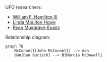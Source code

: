 UFO researchers:
- [William F. Hamilton III](hamilton_william.md)
- [Linda Moulton Howe](howe_linda.md)
- [Ryan Musgrave-Evans](musgrave-evans_ryan.md)

Relationship diagram:
```mermaid
graph TD
    McConnell[John McConnell] --> dan
    dan[Dan Burisch] --> B[Marcia McDowell]
```
